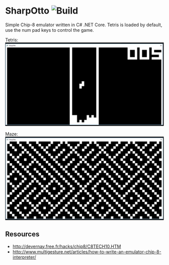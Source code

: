 # SharpOtto ![Build](https://travis-ci.com/nekoni/SharpOtto.svg?branch=master)

Simple Chip-8 emulator written in C# .NET Core.
Tetris is loaded by default, use the num pad keys to control the game.

Tetris:
![Tetris](tetris.png)

Maze:
![Maze](maze.png)

## Resources

- http://devernay.free.fr/hacks/chip8/C8TECH10.HTM
- http://www.multigesture.net/articles/how-to-write-an-emulator-chip-8-interpreter/